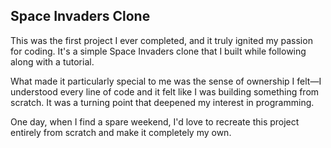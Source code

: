 ## Space Invaders Clone

This was the first project I ever completed, and it truly ignited my passion for coding. It's a simple Space Invaders clone that I built while following along with a tutorial.

What made it particularly special to me was the sense of ownership I felt—I understood every line of code and it felt like I was building something from scratch. It was a turning point that deepened my interest in programming.

One day, when I find a spare weekend, I'd love to recreate this project entirely from scratch and make it completely my own.
